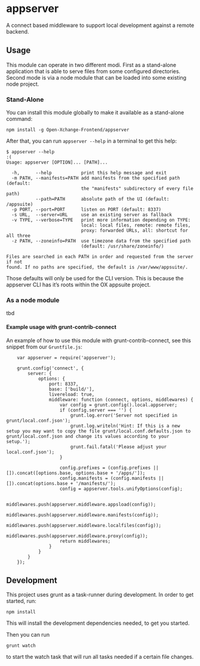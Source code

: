 # appserver

A connect based middleware to support local development against a remote backend.

## Usage

This module can operate in two different modi. First as a stand-alone application that
is able to serve files from some configured directories. Second mode is via a node module
that can be loaded into some existing node project.

### Stand-Alone

You can install this module globally to make it available as a stand-alone command:

    npm install -g Open-Xchange-Frontend/appserver

After that, you can run `appserver --help` in a terminal to get this help:

```
$ appserver --help                                                                                                                                                            :(
Usage: appserver [OPTION]... [PATH]...

  -h,      --help           print this help message and exit
  -m PATH, --manifests=PATH add manifests from the specified path (default:
                            the "manifests" subdirectory of every file path)
           --path=PATH      absolute path of the UI (default: /appsuite)
  -p PORT, --port=PORT      listen on PORT (default: 8337)
  -s URL,  --server=URL     use an existing server as fallback
  -v TYPE, --verbose=TYPE   print more information depending on TYPE:
                            local: local files, remote: remote files,
                            proxy: forwarded URLs, all: shortcut for all three
  -z PATH, --zoneinfo=PATH  use timezone data from the specified path
                            (default: /usr/share/zoneinfo/)

Files are searched in each PATH in order and requested from the server if not
found. If no paths are specified, the default is /var/www/appsuite/.
```

Those defaults will only be used for the CLI version. This is because the appserver CLI has
it’s roots within the OX appsuite project.

### As a node module

tbd

#### Example usage with grunt-contrib-connect

An example of how to use this module with grunt-contrib-connect, see this snippet from our `Gruntfile.js`:

```
    var appserver = require('appserver');

    grunt.config('connect', {
        server: {
            options: {
                port: 8337,
                base: ['build/'],
                livereload: true,
                middleware: function (connect, options, middlewares) {
                    var config = grunt.config().local.appserver;
                    if (config.server === '') {
                        grunt.log.error('Server not specified in grunt/local.conf.json');
                        grunt.log.writeln('Hint: If this is a new setup you may want to copy the file grunt/local.conf.defaults.json to grunt/local.conf.json and change its values according to your setup.');
                        grunt.fail.fatal('Please adjust your local.conf.json');
                    }

                    config.prefixes = (config.prefixes || []).concat([options.base, options.base + '/apps/']);
                    config.manifests = (config.manifests || []).concat(options.base + '/manifests/');
                    config = appserver.tools.unifyOptions(config);

                    middlewares.push(appserver.middleware.appsload(config));
                    middlewares.push(appserver.middleware.manifests(config));
                    middlewares.push(appserver.middleware.localfiles(config));
                    middlewares.push(appserver.middleware.proxy(config));
                    return middlewares;
                }
            }
        }
    });
```

## Development

This project uses grunt as a task-runner during development. In order to get started,
run:

    npm install

This will install the development dependencies needed, to get you started.

Then you can run

    grunt watch

to start the watch task that will run all tasks needed if a certain file changes.
